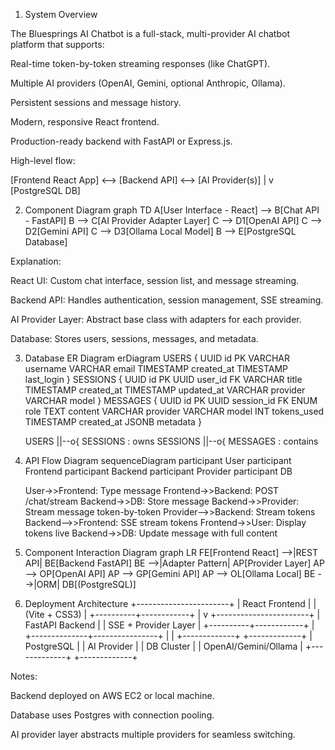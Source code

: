 1. System Overview

The Bluesprings AI Chatbot is a full-stack, multi-provider AI chatbot platform that supports:

Real-time token-by-token streaming responses (like ChatGPT).

Multiple AI providers (OpenAI, Gemini, optional Anthropic, Ollama).

Persistent sessions and message history.

Modern, responsive React frontend.

Production-ready backend with FastAPI or Express.js.

High-level flow:

[Frontend React App] <--> [Backend API] <--> [AI Provider(s)]
                              |
                              v
                          [PostgreSQL DB]

2. Component Diagram
graph TD
    A[User Interface - React] --> B[Chat API - FastAPI]
    B --> C[AI Provider Adapter Layer]
    C --> D1[OpenAI API]
    C --> D2[Gemini API]
    C --> D3[Ollama Local Model]
    B --> E[PostgreSQL Database]


Explanation:

React UI: Custom chat interface, session list, and message streaming.

Backend API: Handles authentication, session management, SSE streaming.

AI Provider Layer: Abstract base class with adapters for each provider.

Database: Stores users, sessions, messages, and metadata.

3. Database ER Diagram
erDiagram
    USERS {
        UUID id PK
        VARCHAR username
        VARCHAR email
        TIMESTAMP created_at
        TIMESTAMP last_login
    }
    SESSIONS {
        UUID id PK
        UUID user_id FK
        VARCHAR title
        TIMESTAMP created_at
        TIMESTAMP updated_at
        VARCHAR provider
        VARCHAR model
    }
    MESSAGES {
        UUID id PK
        UUID session_id FK
        ENUM role
        TEXT content
        VARCHAR provider
        VARCHAR model
        INT tokens_used
        TIMESTAMP created_at
        JSONB metadata
    }

    USERS ||--o{ SESSIONS : owns
    SESSIONS ||--o{ MESSAGES : contains

4. API Flow Diagram
sequenceDiagram
    participant User
    participant Frontend
    participant Backend
    participant Provider
    participant DB

    User->>Frontend: Type message
    Frontend->>Backend: POST /chat/stream
    Backend->>DB: Store message
    Backend->>Provider: Stream message token-by-token
    Provider-->>Backend: Stream tokens
    Backend-->>Frontend: SSE stream tokens
    Frontend->>User: Display tokens live
    Backend->>DB: Update message with full content

5. Component Interaction Diagram
graph LR
    FE[Frontend React] -->|REST API| BE[Backend FastAPI]
    BE -->|Adapter Pattern| AP[Provider Layer]
    AP --> OP[OpenAI API]
    AP --> GP[Gemini API]
    AP --> OL[Ollama Local]
    BE -->|ORM| DB[(PostgreSQL)]

6. Deployment Architecture
          +-----------------------+
          |     React Frontend    |
          |    (Vite + CSS3)     |
          +----------+------------+
                     |
                     v
          +-----------------------+
          |  FastAPI Backend      |
          |  SSE + Provider Layer |
          +----------+------------+
                     |
      +--------------+----------------+
      |                               |
+-------------+                +-------------+
| PostgreSQL  |                | AI Provider |
| DB Cluster  |                | OpenAI/Gemini/Ollama |
+-------------+                +-------------+


Notes:

Backend deployed on AWS EC2 or local machine.

Database uses Postgres with connection pooling.

AI provider layer abstracts multiple providers for seamless switching.
